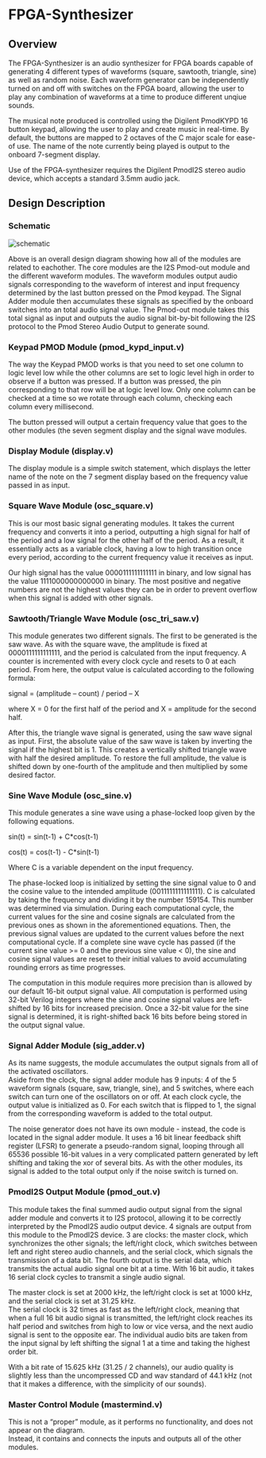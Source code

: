 # FPGA-Synthesizer
## Overview
The FPGA-Synthesizer is an audio synthesizer for FPGA boards capable of generating 4 different types of waveforms
(square, sawtooth, triangle, sine) as well as random noise. Each waveform generator can be independently turned on
and off with switches on the FPGA board, allowing the user to play any combination of waveforms at a time to
produce different unqiue sounds. 

The musical note produced is controlled using the Digilent PmodKYPD 16 button keypad,
allowing the user to play and create music in real-time. By default, the buttons are mapped to 2 octaves of the C
major scale for ease-of use. The name of the note currently being played is output to the onboard 7-segment display.

Use of the FPGA-synthesizer requires the Digilent PmodI2S stereo audio device, which accepts a standard 3.5mm audio jack.

## Design Description
### Schematic
![schematic](https://cloud.githubusercontent.com/assets/10604384/13711528/e389f67c-e773-11e5-9830-62ab362c8349.png)

Above is an overall design diagram showing how all of the modules are related to eachother. The core modules are the
I2S Pmod-out module and the different waveform modules. 
The waveform modules output audio signals corresponding to the waveform of interest and input frequency
determined by the last button pressed on the Pmod keypad.
The Signal Adder module then accumulates these signals as specified by the onboard switches into an total audio signal value.
The Pmod-out module takes this total signal as input and outputs the audio signal bit-by-bit following the I2S protocol
to the Pmod Stereo Audio Output to generate sound.

### Keypad PMOD Module (pmod_kypd_input.v)
The way the Keypad PMOD works is that you need to set one column to logic level low while the other columns are set to logic
level high in order to observe if a button was pressed. If a button was pressed, the pin corresponding to that row will be at
logic level low. Only one column can be checked at a time so we rotate through each column, checking each column every millisecond.

The button pressed will output a certain frequency value that goes to the other modules (the seven segment display and the
signal wave modules.

### Display Module (display.v)
The display module is a simple switch statement, which displays the letter name of the note on the 7 segment display based
on the frequency value passed in as input.

### Square Wave Module (osc_square.v)
This is our most basic signal generating modules. It takes the current frequency and converts it into a period, outputting
a high signal for half of the period and a low signal for the other half of the period. As a result, it essentially acts as
a variable clock, having a low to high transition once every period, according to the current frequency value it receives as input.

Our high signal has the value 0000111111111111 in binary, and low signal has the value 1111000000000000 in binary.
The most positive and negative numbers are not the highest values they can be in order to prevent overflow when this signal
is added with other signals.

### Sawtooth/Triangle Wave Module (osc_tri_saw.v)
This module generates two different signals.  The first to be generated is the saw wave.  As with the square wave,
the amplitude is fixed at 0000111111111111, and the period is calculated from the input frequency.  A counter is incremented
with every clock cycle and resets to 0 at each period.  From here, the output value is calculated according to the following formula:

signal = (amplitude – count) / period – X

where X = 0 for the first half of the period and X = amplitude for the second half.

After this, the triangle wave signal is generated, using the saw wave signal as input.  First, the absolute value of the saw
wave is taken by inverting the signal if the highest bit is 1.  This creates a vertically shifted triangle wave with half the
desired amplitude.  To restore the full amplitude, the value is shifted down by one-fourth of the amplitude and then multiplied
by some desired factor.

### Sine Wave Module (osc_sine.v)
This module generates a sine wave using a phase-locked loop given by the following equations.

sin(t) = sin(t-1) + C*cos(t-1)

cos(t) = cos(t-1) - C*sin(t-1)

Where C is a variable dependent on the input frequency.

The phase-locked loop is initialized by setting the sine signal value to 0 and the cosine value to the intended 
amplitude (0011111111111111). C is calculated by taking the frequency and dividing it by the number 159154. This 
number was determined via simulation. During each computational cycle, the current values for the sine and cosine 
signals are calculated from the previous ones as shown in the aforementioned equations. Then, the previous signal 
values are updated to the current values before the next computational cycle. If a complete sine wave cycle has 
passed (if the current sine value >= 0 and the previous sine value < 0), the sine and cosine signal values are 
reset to their initial values to avoid accumulating rounding errors as time progresses.

The computation in this module requires more precision than is allowed by our default 16-bit output signal value. 
All computation is performed using 32-bit Verilog integers where the sine and cosine signal values are left-shifted 
by 16 bits for increased precision. Once a 32-bit value for the sine signal is determined, it is right-shifted back 
16 bits before being stored in the output signal value.

### Signal Adder Module (sig_adder.v)
As its name suggests, the module accumulates the output signals from all of the activated oscillators.  
Aside from the clock, the signal adder module has 9 inputs: 4 of the 5 waveform signals (square, saw, triangle, sine), 
and 5 switches, where each switch can turn one of the oscillators on or off.  At each clock cycle, the output value is 
initialized as 0.  For each switch that is flipped to 1, the signal from the corresponding waveform is added to the 
total output.

The noise generator does not have its own module - instead, the code is located in the signal adder module. 
It uses a 16 bit linear feedback shift register (LFSR) to generate a pseudo-random signal, looping through all 
65536 possible 16-bit values in a very complicated pattern generated by left shifting and taking the xor of several bits. 
As with the other modules, its signal is added to the total output only if the noise switch is turned on.

### PmodI2S Output Module (pmod_out.v)
This module takes the final summed audio output signal from the signal adder module and converts it to I2S protocol, 
allowing it to be correctly interpreted by the PmodI2S audio output device.  4 signals are output from this module to 
the PmodI2S device.  3 are clocks: the master clock, which synchronizes the other signals; the left/right clock, which 
switches between left and right stereo audio channels, and the serial clock, which signals the transmission of a data bit.
The fourth output is the serial data, which transmits the actual audio signal one bit at a time.  With 16 bit audio, it 
takes 16 serial clock cycles to transmit a single audio signal.

The master clock is set at 2000 kHz, the left/right clock is set at 1000 kHz, and the serial clock is set at 31.25 kHz.  
The serial clock is 32 times as fast as the left/right clock, meaning that when a full 16 bit audio signal is transmitted, 
the left/right clock reaches its half period and switches from high to low or vice versa, and the next audio signal is sent 
to the opposite ear.  The individual audio bits are taken from the input signal by left shifting the signal 1 at a time and 
taking the highest order bit.

With a bit rate of 15.625 kHz (31.25 / 2 channels), our audio quality is slightly less than the uncompressed CD and wav 
standard of 44.1 kHz (not that it makes a difference, with the simplicity of our sounds).

### Master Control Module (mastermind.v)
This is not a “proper” module, as it performs no functionality, and does not appear on the diagram.  
Instead, it contains and connects the inputs and outputs all of the other modules.
